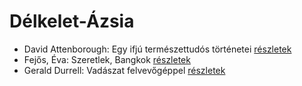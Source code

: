# Délkelet-Ázsia

- David Attenborough: Egy ifjú természettudós történetei [részletek](../_details/David%20Attenborough.md#id_1449)
- Fejős, Éva: Szeretlek, Bangkok [részletek](../_details/Fej%C5%91s%2C%20%C3%89va.md#id_774)
- Gerald Durrell: Vadászat felvevőgéppel [részletek](../_details/Gerald%20Durrell.md#id_863)